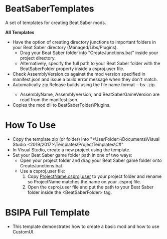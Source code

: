 # BeatSaberTemplates
A set of templates for creating Beat Saber mods.

**All Templates**
* Have the option of creating directory junctions to important folders in your Beat Saber directory (Managed/Libs/Plugins).
  * Drag your Beat Saber folder into "CreateJunctions.bat" inside your project directory.
  * Alternatively, specify the full path to your Beat Saber folder with the BeatSaberFolder property inside a csproj.user file.
* Check AssemblyVersion.cs against the mod version specified in manifest.json and issue a build error message when they don't match.
* Automatically zip Release builds using the file name format <AssemblyName>-<AssemblyVersion>-bs<BeatSaberGameVersion>-<GithubCommitHash>.zip.
  * AssemblyName, AssemblyVersion, and BeatSaberGameVersion are read from the manifest.json.
* Copies the mod dll to BeatSaberFolder\Plugins.


# How To Use
* Copy the template zip (or folder) into "\<UserFolder>\Documents\Visual Studio <2019/2017>\Templates\ProjectTemplates\C#"
* In Visual Studio, create a new project using the template.
* Set your Beat Saber game folder path in one of two ways:
  * Open your project folder and drag your Beat Saber game folder onto CreateJunctions.bat.
  * Use a csproj.user file:
    1. Copy [ProjectName.csproj.user](https://github.com/Zingabopp/BeatSaberTemplates/blob/master/ProjectName.csproj.user) to your project folder and rename so ProjectName matches the name on your .csproj file.
    2. Open the csproj.user file and put the path to your Beat Saber folder inside the \<BeatSaberFolder> tag.

# BSIPA Full Template
* This template demonstrates how to create a basic mod and how to use CustomUI.
